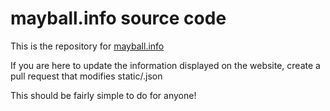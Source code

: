 # mayball.info source code

This is the repository for [mayball.info](https://www.mayball.info)

If you are here to update the information displayed on the website, create a pull request that modifies static/<year>.json

This should be fairly simple to do for anyone!
